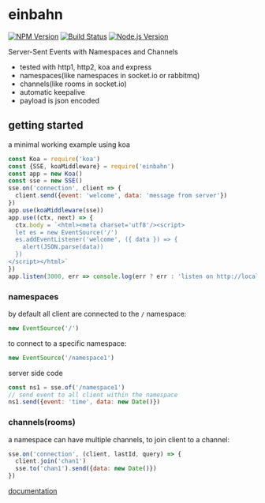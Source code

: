 # einbahn

[![NPM Version][npm-image]][npm-url]
[![Build Status][travis-image]][travis-url]
[![Node.js Version][node-version-image]][node-version-url]

Server-Sent Events with Namespaces and Channels

- tested with http1, http2, koa and express
- namespaces(like namespaces in socket.io or rabbitmq)
- channels(like rooms in socket.io)
- automatic keepalive
- payload is json encoded

## getting started

a minimal working example using koa

``` js
const Koa = require('koa')
const {SSE, koaMiddleware} = require('einbahn')
const app = new Koa()
const sse = new SSE()
sse.on('connection', client => {
  client.send({event: 'welcome', data: 'message from server'})
})
app.use(koaMiddleware(sse))
app.use((ctx, next) => {
  ctx.body = `<html><meta charset='utf8'/><script>
  let es = new EventSource('/')
  es.addEventListener('welcome', ({ data }) => {
    alert(JSON.parse(data))
  })
</script></html>`
})
app.listen(3000, err => console.log(err ? err : 'listen on http://localhost:3000'))
```

### namespaces

by default all client are connected to the `/` namespace:

``` js
new EventSource('/')
```

to connect to a specific namespace:

``` js
new EventSource('/namespace1')
```

server side code

``` js
const ns1 = sse.of('/namespace1')
// send event to all client within the namespace
ns1.send({event: 'time', data: new Date()})
```

### channels(rooms)

a namespace can have multiple channels, to join client to a channel:

``` js
sse.on('connection', (client, lastId, query) => {
  client.join('chan1')
  sse.to('chan1').send({data: new Date()})
})
```

[documentation](https://zweifisch.github.io/einbahn/)

[npm-image]: https://img.shields.io/npm/v/einbahn.svg?style=flat
[npm-url]: https://npmjs.org/package/einbahn
[travis-image]: https://img.shields.io/travis/zweifisch/einbahn.svg?style=flat
[travis-url]: https://travis-ci.org/zweifisch/einbahn
[node-version-image]: https://img.shields.io/node/v/einbahn.svg
[node-version-url]: https://nodejs.org/en/download/
